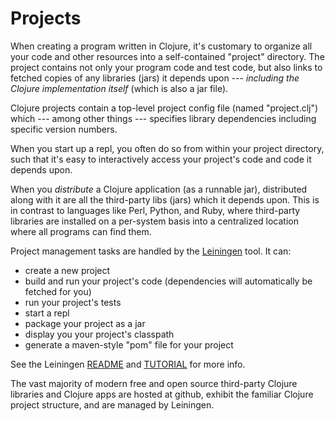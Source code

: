 # Projects

When creating a program written in Clojure, it's customary to organize
all your code and other resources into a self-contained "project"
directory. The project contains not only your program code and test
code, but also links to fetched copies of any libraries (jars) it
depends upon --- *including the Clojure implementation itself* (which
is also a jar file).

Clojure projects contain a top-level project config file (named
"project.clj") which --- among other things --- specifies library
dependencies including specific version numbers.

When you start up a repl, you often do so from within your project
directory, such that it's easy to interactively access your project's
code and code it depends upon.

When you *distribute* a Clojure application (as a runnable jar),
distributed along with it are all the third-party libs (jars) which it
depends upon. This is in contrast to languages like Perl, Python, and
Ruby, where third-party libraries are installed on a per-system basis
into a centralized location where all programs can find them.

Project management tasks are handled by the
[Leiningen](http://leiningen.org/) tool. It can:

  * create a new project
  * build and run your project's code (dependencies will
    automatically be fetched for you)
  * run your project's tests
  * start a repl
  * package your project as a jar
  * display you your project's classpath
  * generate a maven-style "pom" file for your project

See the Leiningen
[README](https://github.com/technomancy/leiningen#readme) and
[TUTORIAL](https://github.com/technomancy/leiningen/blob/master/doc/TUTORIAL.md)
for more info.

The vast majority of modern free and open source third-party Clojure
libraries and Clojure apps are hosted at github, exhibit the familiar
Clojure project structure, and are managed by Leiningen.
